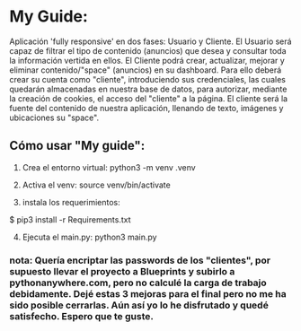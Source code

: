 # My Guide:

Aplicación 'fully responsive' en dos fases: Usuario y Cliente. 
El Usuario será capaz de filtrar el tipo de contenido (anuncios) que desea y consultar toda la información vertida en ellos.
El Cliente podrá crear, actualizar, mejorar y eliminar contenido/"space" (anuncios) en su dashboard. Para ello deberá crear su cuenta como "cliente", introduciendo sus credenciales, las cuales quedarán almacenadas en nuestra base de datos, para autorizar, mediante la creación de cookies, el acceso del "cliente" a la página. El cliente será la fuente del contenido de nuestra aplicación, llenando de texto, imágenes y ubicaciones su "space".

## Cómo usar "My guide":


1. Crea el entorno virtual:   python3 -m venv .venv

2. Activa el venv: source venv/bin/activate

3. instala los requerimientos:

$ pip3 install -r Requirements.txt

4. Ejecuta el main.py: python3 main.py


### nota: Quería encriptar las passwords de los "clientes", por supuesto llevar el proyecto a Blueprints y subirlo a pythonanywhere.com, pero no calculé la carga de trabajo debidamente. Dejé estas 3 mejoras para el final pero no me ha sido posible cerrarlas. Aún así yo lo he disfrutado y quedé satisfecho. Espero que te guste. 
